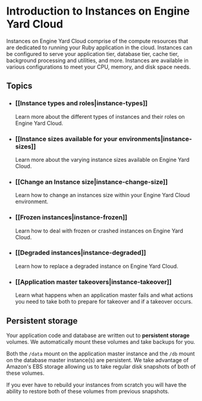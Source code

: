 # Introduction to Instances on Engine Yard Cloud

Instances on Engine Yard Cloud comprise of the compute resources that are dedicated to running
your Ruby application in the cloud.  Instances can be configured to serve your 
application tier, database tier, cache tier, background processing and utilities, 
and more.  Instances are available in various configurations to 
meet your CPU, memory, and disk space needs.  


## Topics

* ### [[Instance types and roles|instance-types]]
  Learn more about the different types of instances and their roles on Engine Yard Cloud.

* ### [[Instance sizes available for your environments|instance-sizes]]
  Learn more about the varying instance sizes available on Engine Yard Cloud.
  
* ### [[Change an Instance size|instance-change-size]]
  Learn how to change an instances size within your Engine Yard Cloud environment.
  
* ### [[Frozen instances|instance-frozen]]
  Learn how to deal with frozen or crashed instances on Engine Yard Cloud.

* ### [[Degraded instances|instance-degraded]]
  Learn how to replace a degraded instance on Engine Yard Cloud.

* ### [[Application master takeovers|instance-takeover]]
  Learn what happens when an application master fails and what actions you need to take both to prepare for takeover and if a takeover occurs.

## Persistent storage
Your application code and database are written out to **persistent storage** 
volumes. We automatically mount these volumes and take backups for you.

Both the `/data` mount on the application master instance and the `/db` mount on the database 
master instance(s) are persistent. We take advantage of Amazon's EBS storage allowing us to 
take regular disk snapshots of both of these volumes. 

If you ever have to rebuild your instances from scratch you will have the ability to restore 
both of these volumes from previous snapshots.